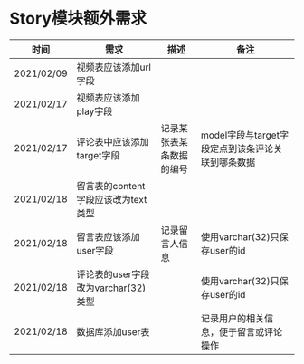 # Story模块额外需求
| 时间 | 需求 | 描述 | 备注 |
| --- | --- | --- | --- |
| 2021/02/09 | 视频表应该添加url字段| | |
| 2021/02/17 | 视频表应该添加play字段| | |
| 2021/02/17 | 评论表中应该添加target字段 | 记录某张表某条数据的编号 | model字段与target字段定点到该条评论关联到哪条数据 |
| 2021/02/18 | 留言表的content字段应该改为text类型| | |
| 2021/02/18 | 留言表应该添加user字段 | 记录留言人信息 | 使用varchar(32)只保存user的id |
| 2021/02/18 | 评论表的user字段改为varchar(32)类型 |  | 使用varchar(32)只保存user的id | 
| 2021/02/18 | 数据库添加user表 |  | 记录用户的相关信息，便于留言或评论操作 | 